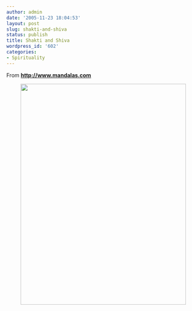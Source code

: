```yaml
---
author: admin
date: '2005-11-23 18:04:53'
layout: post
slug: shakti-and-shiva
status: publish
title: Shakti and Shiva
wordpress_id: '602'
categories:
- Spirituality
---
```


<p align="left">From <strong><a href="http://www.mandalas.com" target="_self">http://www.mandalas.com</a></strong></p>
<p align="center"><img src="http://www.arcanology.com/images/shaktishiva.jpg" border="0" height="576" width="431" /></p>

